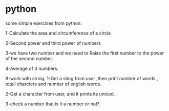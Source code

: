 # python

some simple exercises from python:
<!--  -->
1-Calculate the area and circumference of a circle
<!--  -->
2-Second power and third power of numbers
<!--  -->
3-we have two number and we need to Raise the first number to the power of the second number.
<!--  -->
4-Average of 3 numbers.
<!--  -->
#-work with string.
1-Get a sting from user ,then print number of words , totall charcters and number of english words.
<!--  -->
2-Get a character from user, and it prints its unicod.
<!--  -->
3-check a number that is it a number or not?.


